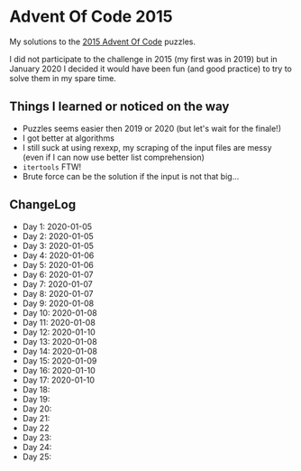 # Advent Of Code 2015

My solutions to the [2015 Advent Of Code](https://adventofcode.com/2015) puzzles.

I did not participate to the challenge in 2015 (my first was in 2019) but in January 2020 I decided it would have been fun (and good practice) to try to solve them in my spare time.

## Things I learned or noticed on the way

* Puzzles seems easier then 2019 or 2020 (but let's wait for the finale!)
* I got better at algorithms
* I still suck at using rexexp, my scraping of the input files are messy (even if I can now use better list comprehension)
* `itertools` FTW!
* Brute force can be the solution if the input is not that big...


## ChangeLog

* Day 1: 2020-01-05
* Day 2: 2020-01-05
* Day 3: 2020-01-05
* Day 4: 2020-01-06
* Day 5: 2020-01-06
* Day 6: 2020-01-07
* Day 7: 2020-01-07
* Day 8: 2020-01-07
* Day 9: 2020-01-08
* Day 10: 2020-01-08
* Day 11: 2020-01-08
* Day 12: 2020-01-10
* Day 13: 2020-01-08
* Day 14: 2020-01-08
* Day 15: 2020-01-09
* Day 16: 2020-01-10
* Day 17: 2020-01-10
* Day 18:
* Day 19:
* Day 20:
* Day 21:
* Day 22
* Day 23:
* Day 24:
* Day 25:

